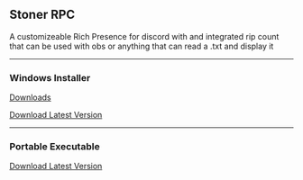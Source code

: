 ## Stoner RPC
A customizeable Rich Presence for discord with and integrated rip count that can be used with obs or anything that can read a .txt and display it

----

### Windows Installer
[Downloads](https://github.com/xanzinfl/Projects/tree/main/Discord-RPC/StonerRPC/dist)

[Download Latest Version](https://github.com/xanzinfl/Projects/raw/refs/heads/main/Discord-RPC/StonerRPC/dist/StonerRPC%20Setup%201.1.3.exe?download=)

----

### Portable Executable
[Download Latest Version](https://github.com/xanzinfl/Projects/raw/refs/heads/main/Discord-RPC/StonerRPC/dist/win-unpacked/StonerRPC.exe?download=)
